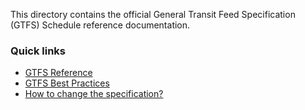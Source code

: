 This directory contains the official General Transit Feed Specification (GTFS) Schedule reference documentation.

### Quick links
- [GTFS Reference](spec/en)
- [GTFS Best Practices](best-practices)
- [How to change the specification?](governance)
